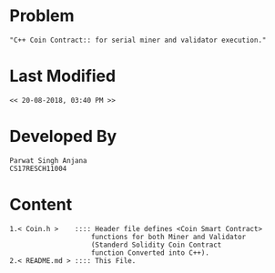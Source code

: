 # Problem 
	"C++ Coin Contract:: for serial miner and validator execution."

# Last Modified
	<< 20-08-2018, 03:40 PM >>

# Developed By	
	Parwat Singh Anjana 
	CS17RESCH11004

# Content
	1.< Coin.h >    :::: Header file defines <Coin Smart Contract> 
						functions for both Miner and Validator 
						(Standerd Solidity Coin Contract 
						function Converted into C++).
	2.< README.md > :::: This File.
